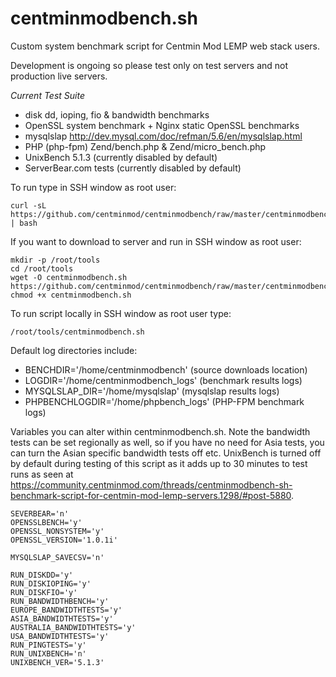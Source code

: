 centminmodbench.sh
===============

Custom system benchmark script for Centmin Mod LEMP web stack users. 

Development is ongoing so please test only on test servers and not production live servers.

*Current Test Suite*

* disk dd, ioping, fio & bandwidth benchmarks
* OpenSSL system benchmark + Nginx static OpenSSL benchmarks
* mysqlslap http://dev.mysql.com/doc/refman/5.6/en/mysqlslap.html
* PHP (php-fpm) Zend/bench.php & Zend/micro_bench.php
* UnixBench 5.1.3 (currently disabled by default)
* ServerBear.com tests (currently disabled by default)

To run type in SSH window as root user:

    curl -sL https://github.com/centminmod/centminmodbench/raw/master/centminmodbench.sh | bash

If you want to download to server and run in SSH window as root user:

    mkdir -p /root/tools
    cd /root/tools
    wget -O centminmodbench.sh https://github.com/centminmod/centminmodbench/raw/master/centminmodbench.sh
    chmod +x centminmodbench.sh

To run script locally in SSH window as root user type:

    /root/tools/centminmodbench.sh

Default log directories include:

* BENCHDIR='/home/centminmodbench' (source downloads location)
* LOGDIR='/home/centminmodbench_logs' (benchmark results logs)
* MYSQLSLAP_DIR='/home/mysqlslap' (mysqlslap results logs)
* PHPBENCHLOGDIR='/home/phpbench_logs' (PHP-FPM benchmark logs)

Variables you can alter within centminmodbench.sh. Note the bandwidth tests can be set regionally as well, so if you have no need for Asia tests, you can turn the Asian specific bandwidth tests off etc. UnixBench is turned off by default during testing of this script as it adds up to 30 minutes to test runs as seen at https://community.centminmod.com/threads/centminmodbench-sh-benchmark-script-for-centmin-mod-lemp-servers.1298/#post-5880.

    SEVERBEAR='n'
    OPENSSLBENCH='y'
    OPENSSL_NONSYSTEM='y'
    OPENSSL_VERSION='1.0.1i'
    
    MYSQLSLAP_SAVECSV='n'
    
    RUN_DISKDD='y'
    RUN_DISKIOPING='y'
    RUN_DISKFIO='y'
    RUN_BANDWIDTHBENCH='y'
    EUROPE_BANDWIDTHTESTS='y'
    ASIA_BANDWIDTHTESTS='y'
    AUSTRALIA_BANDWIDTHTESTS='y'
    USA_BANDWIDTHTESTS='y'
    RUN_PINGTESTS='y'
    RUN_UNIXBENCH='n'
    UNIXBENCH_VER='5.1.3'
